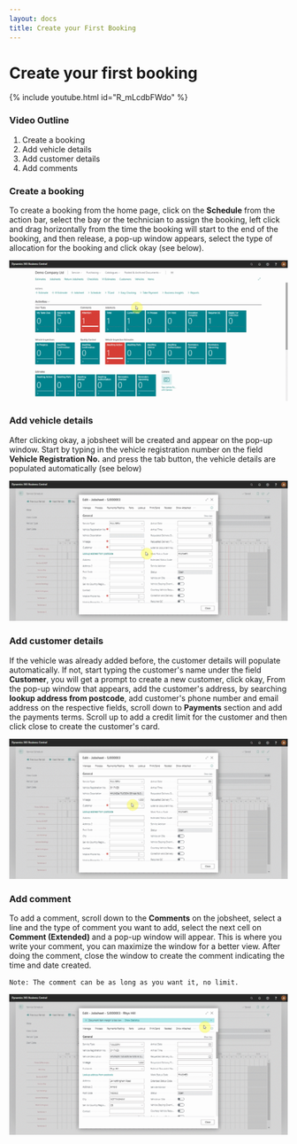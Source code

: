 ```yaml
---
layout: docs
title: Create your First Booking 
---
```


# Create your first booking

{% include youtube.html id="R_mLcdbFWdo" %}

### Video Outline

1. Create a booking
2. Add vehicle details
3. Add customer details
4. Add comments

### Create a booking 

To create a booking from the home page, click on  the **Schedule** from the action bar, select the bay or the technician to assign the booking, left click and drag horizontally from the time the booking will start to the end of the booking, and then release, a pop-up window appears, select the type of allocation for the booking and click okay (see below).

![](media/garagehive-create-a-booking1.gif)

### Add vehicle details
 
 After clicking okay, a jobsheet will be created and appear on the pop-up window. Start by typing in the vehicle registration number on the field **Vehicle Registration No.** and press the tab button, the vehicle details are populated automatically (see below)

![](media/garagehive-create-a-booking2.gif)

### Add customer details

If the vehicle was already added before, the customer details will populate automatically. If not, start typing the customer's name under the field **Customer**, you will get a prompt to create a new customer, click okay, From the pop-up window that appears, add the customer's address, by searching **lookup address from postcode**, add customer's phone number and email address on the respective fields, scroll down to **Payments** section and add the payments terms. Scroll up to add a credit limit for the customer and then click close to create the customer's card.

![](media/garagehive-create-a-booking3.gif)
   
### Add comment

To add a comment, scroll down to the **Comments** on the jobsheet, select a line and the type of comment you want to add, select the next cell on **Comment (Extended)** and a pop-up window will appear. This is where you write your comment, you can maximize the window for a better view. After doing the comment, close the window to create the comment indicating the time and date created.

~~~~
Note: The comment can be as long as you want it, no limit.
~~~~

![](media/garagehive-create-a-booking4.gif)

